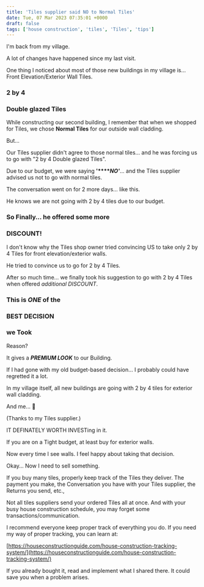 ```yaml
---
title: 'Tiles supplier said NO to Normal Tiles'
date: Tue, 07 Mar 2023 07:35:01 +0000
draft: false
tags: ['house construction', 'tiles', 'Tiles', 'tips']
---
```


I'm back from my village. 

A lot of changes have happened since my last visit. 

One thing I noticed about most of those new buildings in my village is… Front Elevation/Exterior Wall Tiles. 

### 2 by 4 

### Double glazed Tiles

While constructing our second building, I remember that when we shopped for Tiles, we chose **Normal Tiles** for our outside wall cladding.  

But…

Our Tiles supplier didn't agree to those normal tiles… and he was forcing us to go with "2 by 4 Double glazed Tiles".

Due to our budget, we were saying **'****_NO'_**… and the Tiles supplier advised us not to go with normal tiles.

The conversation went on for 2 more days… like this.

He knows we are not going with 2 by 4 tiles due to our budget.

### So Finally… he offered some more 

### DISCOUNT!

I don't know why the Tiles shop owner tried convincing US to take only 2 by 4 Tiles for front elevation/exterior walls. 

He tried to convince us to go for 2 by 4 Tiles.

After so much time… we finally took his suggestion to go with 2 by 4 Tiles when offered _additional DISCOUNT_.

### This is _ONE_ of the 

### BEST DECISION 

### we Took

Reason? 

It gives a **_PREMIUM LOOK_** to our Building.

If I had gone with my old budget-based decision… I probably could have regretted it a lot. 

In my village itself, all new buildings are going with 2 by 4 tiles for exterior wall cladding. 

And me... 🤭

(Thanks to my Tiles supplier.) 

IT DEFINATELY WORTH INVESTing in it.

If you are on a Tight budget, at least buy for exterior walls. 

Now every time I see walls. I feel happy about taking that decision.

Okay… Now I need to sell something.

If you buy many tiles, properly keep track of the Tiles they deliver. The payment you make, the Conversation you have with your Tiles supplier, the Returns you send, etc., 

Not all tiles suppliers send your ordered Tiles all at once. And with your busy house construction schedule, you may forget some transactions/communication. 

I recommend everyone keep proper track of everything you do. If you need my way of proper tracking, you can learn at:

[https://houseconstructionguide.com/house-construction-tracking-system/](https://houseconstructionguide.com/house-construction-tracking-system/)

If you already bought it, read and implement what I shared there. It could save you when a problem arises.